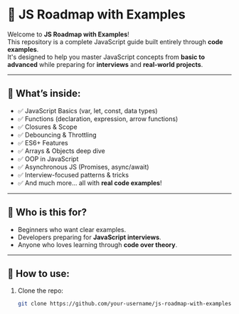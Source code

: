 # 🚀 JS Roadmap with Examples

Welcome to **JS Roadmap with Examples**!  
This repository is a complete JavaScript guide built entirely through **code examples**.  
It's designed to help you master JavaScript concepts from **basic to advanced** while preparing for **interviews** and **real-world projects**.

---

## 📌 What’s inside:

- ✅ JavaScript Basics (var, let, const, data types)
- ✅ Functions (declaration, expression, arrow functions)
- ✅ Closures & Scope
- ✅ Debouncing & Throttling
- ✅ ES6+ Features
- ✅ Arrays & Objects deep dive
- ✅ OOP in JavaScript
- ✅ Asynchronous JS (Promises, async/await)
- ✅ Interview-focused patterns & tricks
- ✅ And much more... all with **real code examples**!

---

## 👀 Who is this for?

- Beginners who want clear examples.
- Developers preparing for **JavaScript interviews**.
- Anyone who loves learning through **code over theory**.

---

## 📂 How to use:
1. Clone the repo:
   ```bash
   git clone https://github.com/your-username/js-roadmap-with-examples.git
